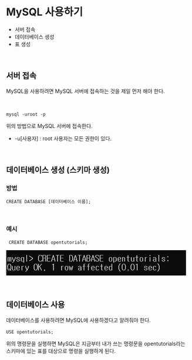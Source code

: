 # MySQL 사용하기

- 서버 접속
- 데이터베이스 생성
- 표 생성

<br>

## 서버 접속

MySQL을 사용하려면 MySQL 서버에 접속하는 것을 제일 먼저 해야 한다.

<br>

```shell
mysql -uroot -p
```

위의 방법으로 MySQL 서버에 접속한다.

- -u[사용자] : root 사용자는 모든 권한이 있다.

<br>

## 데이터베이스 생성 (스키마 생성)

### 방법

```shell
CREATE DATABASE [데이터베이스 이름];
```

<br>

### 예시

```shell
 CREATE DATABASE opentutorials;
```

![image-20211126043341376](img/MySQL-서버-사용/image-20211126043341376.png)

<br>

## 데이터베이스 사용 

데이터베이스를 사용하려면 MySQL에 사용하겠다고 알려줘야 한다.

```
USE opentutorials;
```

위의 명령문을 실행하면 MySQL은 지금부터 내가 쓰는 명령문을 opentutorials라는 스키마에 있는 표를 대상으로 명령을 실행하게 된다.
